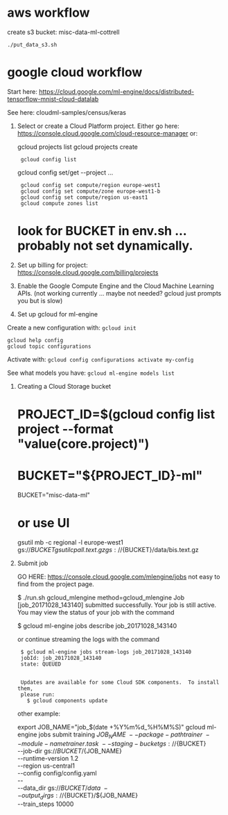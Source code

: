 # aws workflow

create s3 bucket: misc-data-ml-cottrell

	./put_data_s3.sh

# google cloud workflow

Start here: https://cloud.google.com/ml-engine/docs/distributed-tensorflow-mnist-cloud-datalab

See here: cloudml-samples/census/keras

1. Select or create a Cloud Platform project. Either go here: https://console.cloud.google.com/cloud-resource-manager or:

	gcloud projects list
	gcloud projects create <some name>

    	gcloud config list
	gcloud config set/get --project ...

    	gcloud config set compute/region europe-west1
    	gcloud config set compute/zone europe-west1-b
    	gcloud config set compute/region us-east1
    	gcloud compute zones list

	# look for BUCKET in env.sh ... probably not set dynamically.

1. Set up billing for project: https://console.cloud.google.com/billing/projects

1. Enable the Google Compute Engine and the Cloud Machine Learning APIs. (not working currently ... maybe not needed? gcloud just prompts you but is slow)

1. Set up gcloud for ml-engine

Create a new configuration with: `gcloud init`

	gcloud help config
	gcloud topic configurations

Activate with: `gcloud config configurations activate my-config`

See what models you have: `gcloud ml-engine models list`

1. Creating a Cloud Storage bucket

	# PROJECT_ID=$(gcloud config list project --format "value(core.project)")
	# BUCKET="${PROJECT_ID}-ml"
	BUCKET="misc-data-ml"
	# or use UI
	gsutil mb -c regional -l europe-west1 gs://${BUCKET}
	gsutil cp all.text.gz gs://${BUCKET}/data/bis.text.gz

1. Submit job

	GO HERE: https://console.cloud.google.com/mlengine/jobs not easy to find from the project page.

	$ ./run.sh gcloud_mlengine
	method=gcloud_mlengine
	Job [job_20171028_143140] submitted successfully.
	Your job is still active. You may view the status of your job with the command

	  $ gcloud ml-engine jobs describe job_20171028_143140

	  or continue streaming the logs with the command

	    $ gcloud ml-engine jobs stream-logs job_20171028_143140
	    jobId: job_20171028_143140
	    state: QUEUED


	    Updates are available for some Cloud SDK components.  To install them,
	    please run:
	      $ gcloud components update

	other example:

	export JOB_NAME="job_$(date +%Y%m%d_%H%M%S)"
	gcloud ml-engine jobs submit training ${JOB_NAME} \
	    --package-path trainer \
	    --module-name trainer.task \
	    --staging-bucket gs://${BUCKET} \
	    --job-dir gs://${BUCKET}/${JOB_NAME} \
	    --runtime-version 1.2 \
	    --region us-central1 \
	    --config config/config.yaml \
	    -- \
	    --data_dir gs://${BUCKET}/data \
	    --output_dir gs://${BUCKET}/${JOB_NAME} \
	    --train_steps 10000
